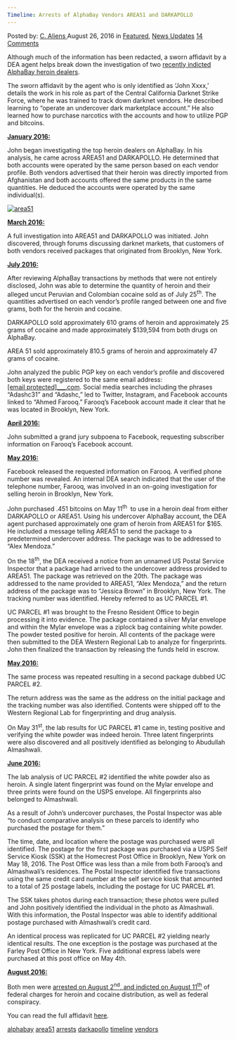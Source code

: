 ```yaml
---
Timeline: Arrests of AlphaBay Vendors AREA51 and DARKAPOLLO
---
```

<article class="post-listing post-15237 post type-post status-publish format-standard has-post-thumbnail hentry  tag-alphabay tag-area51 tag-darkapollo tag-timeline tag-vendors">
    <div class="post-inner">
        <span>Posted by: <a href="https://www.deepdotweb.com/author/caliens/" title="">C. Aliens </a></span>
    <span>August 26, 2016</span>
    <span>in <a href="https://www.deepdotweb.com/category/deepdot-news/" rel="category tag">Featured</a>, <a href="https://www.deepdotweb.com/category/news-updates/" rel="category tag">News Updates</a></span>
    <span><a href="https://www.deepdotweb.com/2016/08/26/timeline-arrests-alphabay-vendors-area51-darkapollo/#comments">14 Comments</a></span>
    </p>
    <div class="clear"></div>
    <div class="entry">
    <p>Although much of the information has been redacted, a sworn affidavit by a DEA agent helps break down the investigation of two <a href="https://www.deepdotweb.com/2016/08/12/feds-indict-two-alphabay-vendors-distribution-conspiracy-charges/">recently indicted AlphaBay heroin dealers</a>.</p>
    <p>The sworn affidavit by the agent who is only identified as ‘John Xxxx,’ details the work in his role as part of the Central California Darknet Strike Force, where he was trained to track down darknet vendors. He described learning to “operate an undercover dark marketplace account.” He also learned how to purchase narcotics with the accounts and how to utilize PGP and bitcoins.</p>
    <p><strong><u>January 2016:</u></strong></p>
    <p>John began investigating the top heroin dealers on AlphaBay. In his analysis, he came across AREA51 and DARKAPOLLO. He determined that both accounts were operated by the same person based on each vendor profile. Both vendors advertised that their heroin was directly imported from Afghanistan and both accounts offered the same products in the same quantities. He deduced the accounts were operated by the same individual(s).</p>
    <p><a href="/imgs/2016/08/area51.png"><img class="aligncenter size-full wp-image-15097" src="/imgs/2016/08/area51.png" alt="area51" width="613" height="405" srcset="/imgs/2016/08/area51.png 613w, /imgs/2016/08/area51-300x198.png 300w" sizes="(max-width: 613px) 100vw, 613px"/></a></p>
    <p><strong><u>March 2016:</u></strong></p>
    <p>A full investigation into AREA51 and DARKAPOLLO was initiated. John discovered, through forums discussing darknet markets, that customers of both vendors received packages that originated from Brooklyn, New York.</p>
    <p><strong><u>July 2016:</u></strong></p>
    <p>After reviewing AlphaBay transactions by methods that were not entirely disclosed, John was able to determine the quantity of heroin and their alleged uncut Peruvian and Colombian cocaine sold as of July 25<sup>th</sup>. The quantities advertised on each vendor’s profile ranged between one and five grams, both for the heroin and cocaine.</p>
    <p>DARKAPOLLO sold approximately 610 grams of heroin and approximately 25 grams of cocaine and made approximately $139,594 from both drugs on AlphaBay.</p>
    <p>AREA 51 sold approximately 810.5 grams of heroin and approximately 47 grams of cocaine.</p>
    <p>John analyzed the public PGP key on each vendor’s profile and discovered both keys were registered to the same email address: <a href="/cdn-cgi/l/email-protection#50113431233833636110370f0f0f7e333f3d"><span class="__cf_email__" data-cfemail="3c7d585d4f545f0f0d7c5b">[email&#160;protected]</span><script data-cfhash='f9e31' type="text/javascript">/* <![CDATA[ */!function(t,e,r,n,c,a,p){try{t=document.currentScript||function(){for(t=document.getElementsByTagName('script'),e=t.length;e--;)if(t[e].getAttribute('data-cfhash'))return t[e]}();if(t&&(c=t.previousSibling)){p=t.parentNode;if(a=c.getAttribute('data-cfemail')){for(e='',r='0x'+a.substr(0,2)|0,n=2;a.length-n;n+=2)e+='%'+('0'+('0x'+a.substr(n,2)^r).toString(16)).slice(-2);p.replaceChild(document.createTextNode(decodeURIComponent(e)),c)}p.removeChild(t)}}catch(u){}}()/* ]]> */</script>___.com</a>. Social media searches including the phrases “Adashc31” and “Adashc,” led to Twitter, Instagram, and Facebook accounts linked to &#8220;Ahmed Farooq.&#8221; Farooq’s Facebook account made it clear that he was located in Brooklyn, New York.</p>
    <p><strong><u>April 2016:</u></strong></p>
    <p>John submitted a grand jury subpoena to Facebook, requesting subscriber information on Farooq’s Facebook account.</p>
    <p><strong><u>May 2016:</u></strong></p>
    <p>Facebook released the requested information on Farooq. A verified phone number was revealed. An internal DEA search indicated that the user of the telephone number, Farooq, was involved in an on-going investigation for selling heroin in Brooklyn, New York.</p>
    <p>John purchased .451 bitcoins on May 11<sup>th</sup>  to use in a heroin deal from either DARKAPOLLO or AREA51. Using his undercover AlphaBay account, the DEA agent purchased approximately one gram of heroin from AREA51 for $165. He included a message telling AREA51 to send the package to a predetermined undercover address. The package was to be addressed to &#8220;Alex Mendoza.&#8221;</p>
    <p>On the 18<sup>th</sup>, the DEA received a notice from an unnamed US Postal Service Inspector that a package had arrived to the undercover address provided to AREA51. The package was retrieved on the 20th. The package was addressed to the name provided to AREA51, &#8220;Alex Mendoza,” and the return address of the package was to “Jessica Brown” in Brooklyn, New York. The tracking number was identified. Hereby referred to as UC PARCEL #1.</p>
    <p>UC PARCEL #1 was brought to the Fresno Resident Office to begin processing it into evidence. The package contained a silver Mylar envelope and within the Mylar envelope was a ziplock bag containing white powder. The powder tested positive for heroin. All contents of the package were then submitted to the DEA Western Regional Lab to analyze for fingerprints. John then finalized the transaction by releasing the funds held in escrow.</p>
    <p><strong><u>May 2016:</u></strong></p>
    <p>The same process was repeated resulting in a second package dubbed UC PARCEL #2.</p>
    <p>The return address was the same as the address on the initial package and the tracking number was also identified. Contents were shipped off to the Western Regional Lab for fingerprinting and drug analysis.</p>
    <p>On May 31<sup>st</sup>, the lab results for UC PARCEL #1 came in, testing positive and verifying the white powder was indeed heroin. Three latent fingerprints were also discovered and all positively identified as belonging to Abudullah Almashwali.</p>
    <p><strong><u>June 2016:</u></strong></p>
    <p>The lab analysis of UC PARCEL #2 identified the white powder also as heroin. A single latent fingerprint was found on the Mylar envelope and three prints were found on the USPS envelope. All fingerprints also belonged to Almashwali.</p>
    <p>As a result of John’s undercover purchases, the Postal Inspector was able “to conduct comparative analysis on these parcels to identify who purchased the postage for them.”</p>
    <p>The time, date, and location where the postage was purchased were all identified. The postage for the first package was purchased via a USPS Self Service Kiosk (SSK) at the Homecrest Post Office in Brooklyn, New York on May 18, 2016. The Post Office was less than a mile from both Farooq’s and Almashwali’s residences. The Postal Inspector identified five transactions using the same credit card number at the self service kiosk that amounted to a total of 25 postage labels, including the postage for UC PARCEL #1.</p>
    <p>The SSK takes photos during each transaction; these photos were pulled and John positively identified the individual in the photo as Almashwali. With this information, the Postal Inspector was able to identify additional postage purchased with Almashwali’s credit card.</p>
    <p>An identical process was replicated for UC PARCEL #2 yielding nearly identical results. The one exception is the postage was purchased at the Farley Post Office in New York. Five additional express labels were purchased at this post office on May 4th.</p>
    <p><strong><u>August 2016:</u></strong></p>
    <p>Both men were <a href="https://www.deepdotweb.com/2016/08/12/feds-indict-two-alphabay-vendors-distribution-conspiracy-charges/">arrested on August 2</a><a href="https://www.deepdotweb.com/2016/08/12/feds-indict-two-alphabay-vendors-distribution-conspiracy-charges/"><sup>nd</sup></a><a href="https://www.deepdotweb.com/2016/08/12/feds-indict-two-alphabay-vendors-distribution-conspiracy-charges/">, </a><a href="https://www.deepdotweb.com/2016/08/12/feds-indict-two-alphabay-vendors-distribution-conspiracy-charges/">and indicted on August 11</a><a href="https://www.deepdotweb.com/2016/08/12/feds-indict-two-alphabay-vendors-distribution-conspiracy-charges/"><sup>th</sup></a> of federal charges for heroin and cocaine distribution, as well as federal conspiracy.</p>
    <p>You can read the full affidavit <a href="https://regmedia.co.uk/2016/08/12/almashwali_arrest.pdf">here</a>.</p>
    </div>
    <a href="https://www.deepdotweb.com/tag/alphabay/" rel="tag">alphabay</a> <a href="https://www.deepdotweb.com/tag/area51/" rel="tag">area51</a> <a href="https://www.deepdotweb.com/tag/arrests/" rel="tag">arrests</a> <a href="https://www.deepdotweb.com/tag/darkapollo/" rel="tag">darkapollo</a> <a href="https://www.deepdotweb.com/tag/timeline/" rel="tag">timeline</a> <a href="https://www.deepdotweb.com/tag/vendors/" rel="tag">vendors</a></span> <span style="display:none" class="updated">2016-08-26</span>
    <div style="display:none" class="vcard author" itemprop="author" itemscope itemtype="http://schema.org/Person"><strong class="fn" itemprop="name"><a href="https://www.deepdotweb.com/author/caliens/" title="Posts by C. Aliens" rel="author">C. Aliens</a></strong></div>
    
